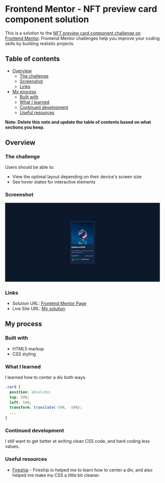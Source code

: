 # Frontend Mentor - NFT preview card component solution

This is a solution to the [NFT preview card component challenge on Frontend Mentor](https://www.frontendmentor.io/challenges/nft-preview-card-component-SbdUL_w0U). Frontend Mentor challenges help you improve your coding skills by building realistic projects. 

## Table of contents

- [Overview](#overview)
  - [The challenge](#the-challenge)
  - [Screenshot](#screenshot)
  - [Links](#links)
- [My process](#my-process)
  - [Built with](#built-with)
  - [What I learned](#what-i-learned)
  - [Continued development](#continued-development)
  - [Useful resources](#useful-resources)

**Note: Delete this note and update the table of contents based on what sections you keep.**

## Overview

### The challenge

Users should be able to:

- View the optimal layout depending on their device's screen size
- See hover states for interactive elements

### Screenshot

![](./screenshot.png)

### Links

- Solution URL: [Frontend Mentor Page](https://www.frontendmentor.io/challenges/nft-preview-card-component-SbdUL_w0U/)
- Live Site URL: [My solution](https://purplejragon.github.io/nft-preview-card-component/)

## My process

### Built with

- HTML5 markup
- CSS styling

### What I learned

I learned how to center a div both ways. 
```css
.card {
  position: absolute;
  top: 50%;
  left: 50%;
  transform: translate(-50%, -50%);
  ...
}
```

### Continued development

I still want to get better at writing clean CSS code, and hard coding less values.

### Useful resources

- [Fireship](https://www.youtube.com/c/Fireship) - Fireship.io helped me to learn how to center a div, and also helped me make my CSS a little bit cleaner.